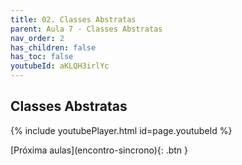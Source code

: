 ```yaml
---
title: 02. Classes Abstratas
parent: Aula 7 - Classes Abstratas
nav_order: 2
has_children: false
has_toc: false
youtubeId: aKLQH3irlYc
---
```


## Classes Abstratas

{% include youtubePlayer.html id=page.youtubeId %}


<span class="fs-3 float-right">
[Próxima aulas](encontro-sincrono){: .btn }
</span>
